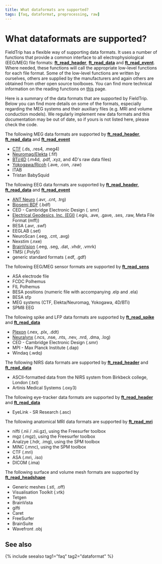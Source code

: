 ```yaml
---
title: What dataformats are supported?
tags: [faq, dataformat, preprocessing, raw]
---
```


# What dataformats are supported?

FieldTrip has a flexible way of supporting data formats. It uses a number of functions that provide a common interface to all electrophysiological (EEG/MEG) file formats: **[ft_read_header](/reference/ft_read_header)**, **[ft_read_data](/reference/ft_read_data)** and **[ft_read_event](/reference/ft_read_event)**. Where needed, these functions will call the appropriate low-level functions for each file format. Some of the low-level functions are written by ourselves, others are supplied by the manufacturers and again others are obtained from other open source toolboxes. You can find more technical information on the reading functions on [this](/development/module/fileio) page.

Here is a summary of the data formats that are supported by FieldTrip. Below you can find more details on some of the formats, especially regarding the MEG systems and their auxiliary files (e.g. MRI and volume conduction models). We regularly implement new data formats and this documentation may be out of date, so if yours is not listed here, please check the code.

The following MEG data formats are supported by **[ft_read_header](/reference/ft_read_header)**, **[ft_read_data](/reference/ft_read_data)** and **[ft_read_event](/reference/ft_read_event)**

*  [CTF](/getting_started/ctf) (.ds, .res4, .meg4)
*  [Neuromag/Elekta](/getting_started/neuromag) (.fif)
*  [BTi/4D](/getting_started/bti) (.m4d, .pdf,  .xyz, and 4D's raw data files)
*  [Yokogawa/Ricoh](/getting_started/yokogawa) (.ave, .con, .raw)
*  ITAB
*  Tristan BabySquid

The following EEG data formats are supported by **[ft_read_header](/reference/ft_read_header)**, **[ft_read_data](/reference/ft_read_data)** and **[ft_read_event](/reference/ft_read_event)**

*  [ANT Neuro](/getting_started/antneuro) (.avr, .cnt, .trg)
*  [Biosemi BDF](/getting_started/biosemi) (.bdf)
*  CED - Cambridge Electronic Design (. smr)
*  [Electrical Geodesics, Inc. (EGI)](/getting_started/egi) (.egis, .ave, .gave, .ses, .raw, Meta File Format (mff))
*  BESA (.avr, .swf)
*  EEGLAB (.set)
*  NeuroScan (.eeg, .cnt, .avg)
*  Nexstim (.nxe)
*  [BrainVision](/getting_started/brainvision) (.eeg, .seg, .dat, .vhdr, .vmrk)
*  TMSi (.Poly5)
*  generic standard formats (.edf, .gdf)

The following EEG/MEG sensor formats are supported by **[ft_read_sens](/reference/ft_read_sens)**

*  ASA electrode file
*  FCDC Polhemus
*  FIL Polhemus
*  BESA positions (numeric file with accompanying .elp and .ela)
*  BESA sfp
*  MEG systems (CTF, Elekta/Neuromag, Yokogawa, 4D/BTi)
*  SPM8 EEG

The following spike and LFP data formats are supported by **[ft_read_spike](/reference/ft_read_spike)** and **[ft_read_data](/reference/ft_read_data)**

*  [Plexon](/getting_started/plexon) (.nex, .plx, .ddt)
*  [Neuralynx](/getting_started/neuralynx) (.ncs, .nse, .nts, .nev, .nrd, .dma, .log)
*  CED - Cambridge Electronic Design (.smr)
*  MPI - Max Planck Institute (.dap)
*  Windaq (.wdq)

The following NIRS data formats are supported by **[ft_read_header](/reference/ft_read_header)** and **[ft_read_data](/reference/ft_read_data)**

*  ASCII-formatted data from the NIRS system from Birkbeck college, London (.txt)
*  Artinis Medical Systems (.oxy3)

The following eye-tracker data formats are supported by **[ft_read_header](/reference/ft_read_header)** and **[ft_read_data](/reference/ft_read_data)**

*  EyeLink - SR Research (.asc)

The following anatomical MRI data formats are supported by **[ft_read_mri](/reference/ft_read_mri)**

*  nifti (.nii / .nii.gz), using the Freesurfer toolbox
*  mgz (.mgz), using the Freesurfer toolbox
*  Analzye (.hdr, .img), using the SPM toolbox
*  MINC (.mnc), using the SPM toolbox
*  CTF (.mri)
*  ASA (.mri, .iso)
*  DICOM (.ima)

The following surface and volume mesh formats are supported by **[ft_read_headshape](/reference/ft_read_headshape)**

*  Generic meshes (.stl, .off)
*  Visualisation Toolkit (.vtk)
*  Tetgen
*  BrainVista
*  gifti
*  Caret
*  FreeSurfer
*  BrainSuite
*  Wavefront .obj

## See also

{% include seealso tag1="faq" tag2="dataformat" %}

